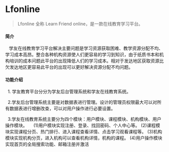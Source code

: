# Lfonline
> Lfonline 全称 Learn Friend online，是一款在线教育学习平台。

#### 简介
    学友在线教育学习平台解决主要问题是学习资源获取困难、教学资源分配不均、学习成本高昂。整合各种机构资源使人们更容易的学习到知识，由于纸质书本和机构培训的成本问题此平台的出现降低人们的学习成本。相对于发达地区获取资源比欠发达地区更容易此平台的出现可以更好解决资源分配不均问题。
    
#### 功能介绍
     1. 学友教育平台分分为学友后台管理系统和学友在线教育系统。
     
     2.学友后台管理系统主要是对数据表进行管理。设计的管理员权限最大可以对所有数据表进行增删改查，可以对用户操作进行必要设置。
     
     3.学友在线教育系统主要分为四个模块：用户模块、课程模块、机构模块、用户操作模块。
      (1)用户模块实现注册、登录、找回密码、个人中心等。
      (2)课程模块实现课程分页、热门排行、进入课程查看详情、点击学习观看课程等。
      (3)机构模块实现机构分页，进入机构可以查看机构详情，机构的课程。
      (4)用户操作模块实现首页的全局搜索功能、邮箱注册并激活
